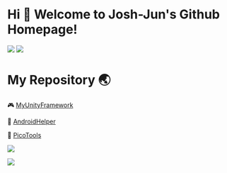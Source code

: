 # Hi 🎉 Welcome to Josh-Jun's Github Homepage!

<p>
<img src="https://img.shields.io/static/v1?style=flat-square&logo=appveyor&label=Program&message=Unity&color=blue"/>
<a href="https://www.shijunzh.com/"><img src="https://img.shields.io/badge/Blog-大腿Plus-blue?style=flat-square&logo=appveyor"/></a>
</p>

# My Repository :earth_asia:

:video_game: [MyUnityFramework](https://github.com/Josh-Jun/MyUnityFramework)

:hammer: [AndroidHelper](https://github.com/Josh-Jun/AndroidHelper)

:briefcase: [PicoTools](https://github.com/Josh-Jun/PicoTools)

![](https://github-readme-stats.vercel.app/api/top-langs/?username=Josh-Jun&theme=dark&layout=compact)

![](https://activity-graph.herokuapp.com/graph?username=Josh-Jun&theme=github)
